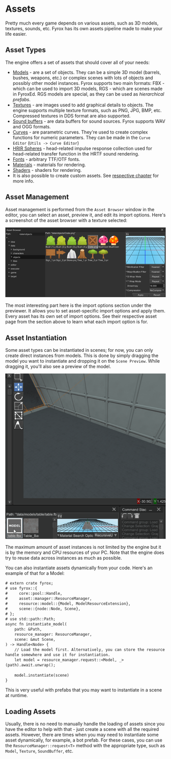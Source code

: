 # Assets

Pretty much every game depends on various assets, such as 3D models, textures, sounds, etc. Fyrox has its own assets 
pipeline made to make your life easier.

## Asset Types

The engine offers a set of assets that should cover all of your needs:

- [Models](../resources/model.md) - are a set of objects. They can be a simple 3D model (barrels, bushes, weapons, 
etc.) or complex scenes with lots of objects and possibly other model instances. Fyrox supports two main formats:
FBX - which can be used to import 3D models, RGS - which are scenes made in FyroxEd. RGS models are special, as they can be 
used as _hierarchical prefabs_.
- [Textures](../resources/texture.md) - are images used to add graphical details to objects. The
engine supports multiple texture formats, such as PNG, JPG, BMP, etc. Compressed textures in DDS format are also supported.
- [Sound buffers](../resources/sound.md) - are data buffers for sound sources. Fyrox supports WAV and OGG formats. 
- [Curves](../resources/curve.md) - are parametric curves. They're used to create complex functions for numeric parameters. 
They can be made in the `Curve Editor` (`Utils -> Curve Editor`)
- [HRIR Spheres](../sound/hrtf.md) - head-related impulse response collection used for head-related transfer function
in the HRTF sound rendering.
- [Fonts](../ui/font.md) - arbitrary TTF/OTF fonts.
- [Materials](../rendering/materials.md) - materials for rendering.
- [Shaders](../rendering/shaders.md) - shaders for rendering.
- It is also possible to create custom assets. See [respective chapter](../resources/custom.md) for more info.

## Asset Management

Asset management is performed from the `Asset Browser` window in the editor, you can select an asset, preview it, and edit
its import options. Here's a screenshot of the asset browser with a texture selected:

![asset browser](assets.png)

The most interesting part here is the import options section under the previewer. It allows you to set asset-specific import options
and apply them. Every asset has its own set of import options. See their respective asset page from the section above to learn
what each import option is for.

## Asset Instantiation

Some asset types can be instantiated in scenes; for now, you can only create direct instances from models. This
is done by simply dragging the model you want to instantiate and dropping it on the `Scene Preview`. While dragging it, 
you'll also see a preview of the model.

![preview](preview.gif)

The maximum amount of asset instances is not limited by the engine but it is by the memory and CPU resources of your PC. 
Note that the engine does try to reuse data across instances as much as possible.

You can also instantiate assets dynamically from your code. Here's an example of that for a Model:

```rust,no_run,edition2018
# extern crate fyrox;
# use fyrox::{
#     core::pool::Handle,
#     asset::manager::ResourceManager,
#     resource::model::{Model, ModelResourceExtension},
#     scene::{node::Node, Scene},
# };
# use std::path::Path;
async fn instantiate_model(
    path: &Path,
    resource_manager: ResourceManager,
    scene: &mut Scene,
) -> Handle<Node> {
    // Load the model first. Alternatively, you can store the resource handle somewhere and use it for instantiation.
    let model = resource_manager.request::<Model, _>(path).await.unwrap();

    model.instantiate(scene)
}
```

This is very useful with prefabs that you may want to instantiate in a scene at runtime. 

## Loading Assets

Usually, there is no need to manually handle the loading of assets since you have the editor to help with that - just create
a scene with all the required assets. However, there are times when you may need to instantiate some asset dynamically, for 
example, a bot prefab. For these cases, you can use the `ResourceManager::request<T>` method with the appropriate type,
such as `Model`, `Texture`, `SoundBuffer`, etc.
